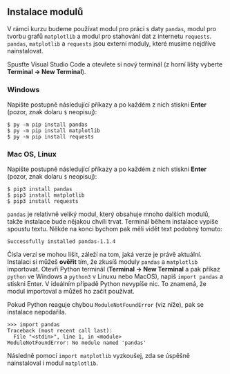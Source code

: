 ## Instalace modulů

V rámci kurzu budeme používat modul pro práci s daty `pandas`, modul pro tvorbu grafů `matplotlib` a modul pro stahování dat z internetu `requests`. `pandas`, `matplotlib` a `requests` jsou externí moduly, které musíme nejdříve nainstalovat.

Spusťte Visual Studio Code a otevřete si nový terminál (z horní lišty vyberte **Terminal → New Terminal**).

### Windows
Napište postupně následující příkazy a po každém z nich stiskni **Enter** (pozor, znak dolaru `$` neopisuj):

```shell
$ py -m pip install pandas
$ py -m pip install matplotlib
$ py -m pip install requests
```

### Mac OS, Linux
Napište postupně následující příkazy a po každém z nich stiskni **Enter** (pozor, znak dolaru `$` neopisuj):

```shell
$ pip3 install pandas
$ pip3 install matplotlib
$ pip3 install requests
```

`pandas` je relativně veliký modul, který obsahuje mnoho dalších modulů, takže instalace bude nějakou chvíli trvat. Terminál během instalace vypíše spoustu textu. Někde na konci bychom pak měli vidět text podobný tomuto:

```shell
Successfully installed pandas-1.1.4
```

Čísla verzí se mohou lišit, záleží na tom, jaká verze je právě aktuální. Instalaci si můžeš **ověřit** tím, že zkusíš moduly `pandas` a `matplotlib` importovat. Otevři Python terminál (**Terminal → New Terminal** a pak příkaz `python` ve Windows a `python3` v Linuxu nebo MacOS), napiš `import pandas` a stiskni Enter. V ideálním případě Python nevypíše nic. To znamená, že modul importoval a můžeš ho začít používat.

Pokud Python reaguje chybou `ModuleNotFoundError` (viz níže), pak se instalace nepodařila.

```
>>> import pandas
Traceback (most recent call last):
  File "<stdin>", line 1, in <module>
ModuleNotFoundError: No module named 'pandas'
```

Následně pomocí `import matplotlib` vyzkoušej, zda se úspěšně nainstaloval i modul `matplotlib`.